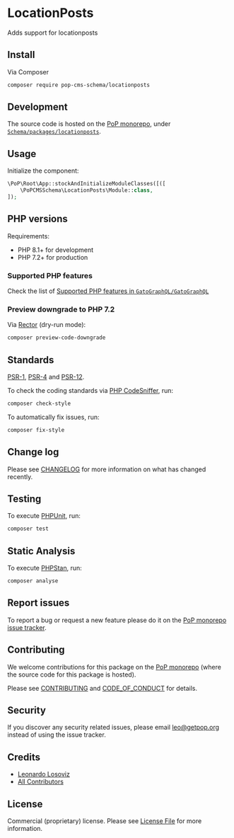 # LocationPosts

<!--
[![Build Status][ico-travis]][link-travis]
[![Quality Score][ico-code-quality]][link-code-quality]
[![Software License][ico-license]](LICENSE.md)
[![Latest Version on Packagist][ico-version]][link-packagist]
[![Coverage Status][ico-scrutinizer]][link-scrutinizer]
[![Total Downloads][ico-downloads]][link-downloads]
-->

Adds support for locationposts

## Install

Via Composer

``` bash
composer require pop-cms-schema/locationposts
```

## Development

The source code is hosted on the [PoP monorepo](https://github.com/GatoGraphQL/GatoGraphQL), under [`Schema/packages/locationposts`](https://github.com/GatoGraphQL/GatoGraphQL/tree/master/layers/Schema/packages/locationposts).

## Usage

Initialize the component:

``` php
\PoP\Root\App::stockAndInitializeModuleClasses([([
    \PoPCMSSchema\LocationPosts\Module::class,
]);
```

## PHP versions

Requirements:

- PHP 8.1+ for development
- PHP 7.2+ for production

### Supported PHP features

Check the list of [Supported PHP features in `GatoGraphQL/GatoGraphQL`](https://github.com/GatoGraphQL/GatoGraphQL/blob/master/docs/supported-php-features.md)

### Preview downgrade to PHP 7.2

Via [Rector](https://github.com/rectorphp/rector) (dry-run mode):

```bash
composer preview-code-downgrade
```

## Standards

[PSR-1](https://www.php-fig.org/psr/psr-1), [PSR-4](https://www.php-fig.org/psr/psr-4) and [PSR-12](https://www.php-fig.org/psr/psr-12).

To check the coding standards via [PHP CodeSniffer](https://github.com/squizlabs/PHP_CodeSniffer), run:

``` bash
composer check-style
```

To automatically fix issues, run:

``` bash
composer fix-style
```

## Change log

Please see [CHANGELOG](CHANGELOG.md) for more information on what has changed recently.

## Testing

To execute [PHPUnit](https://phpunit.de/), run:

``` bash
composer test
```

## Static Analysis

To execute [PHPStan](https://github.com/phpstan/phpstan), run:

``` bash
composer analyse
```

## Report issues

To report a bug or request a new feature please do it on the [PoP monorepo issue tracker](https://github.com/GatoGraphQL/GatoGraphQL/issues).

## Contributing

We welcome contributions for this package on the [PoP monorepo](https://github.com/GatoGraphQL/GatoGraphQL) (where the source code for this package is hosted).

Please see [CONTRIBUTING](CONTRIBUTING.md) and [CODE_OF_CONDUCT](CODE_OF_CONDUCT.md) for details.

## Security

If you discover any security related issues, please email leo@getpop.org instead of using the issue tracker.

## Credits

- [Leonardo Losoviz][link-author]
- [All Contributors][link-contributors]

## License

Commercial (proprietary) license. Please see [License File](LICENSE.md) for more information.

[ico-version]: https://img.shields.io/packagist/v/pop-cms-schema/locationposts.svg?style=flat-square
[ico-license]: https://img.shields.io/badge/license-GPLv2-brightgreen.svg?style=flat-square
[ico-travis]: https://img.shields.io/travis/pop-cms-schema/locationposts/master.svg?style=flat-square
[ico-scrutinizer]: https://img.shields.io/scrutinizer/coverage/g/pop-cms-schema/locationposts.svg?style=flat-square
[ico-code-quality]: https://img.shields.io/scrutinizer/g/pop-cms-schema/locationposts.svg?style=flat-square
[ico-downloads]: https://img.shields.io/packagist/dt/pop-cms-schema/locationposts.svg?style=flat-square

[link-packagist]: https://packagist.org/packages/pop-cms-schema/locationposts
[link-travis]: https://travis-ci.org/pop-cms-schema/locationposts
[link-scrutinizer]: https://scrutinizer-ci.com/g/pop-cms-schema/locationposts/code-structure
[link-code-quality]: https://scrutinizer-ci.com/g/pop-cms-schema/locationposts
[link-downloads]: https://packagist.org/packages/pop-cms-schema/locationposts
[link-author]: https://github.com/leoloso
[link-contributors]: ../../../../../../contributors
